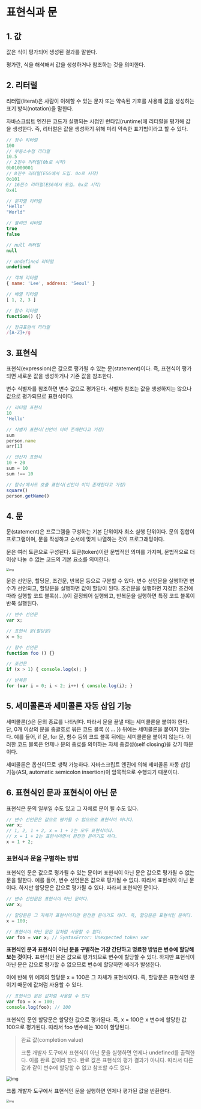 # 표현식과 문



## 1. 값

값은 식이 평가되어 생성된 결과를 말한다.

평가란, 식을 해석해서 값을 생성하거나 참조하는 것을 의미한다.





## 2. 리터럴

리터럴(literal)은 사람이 이해할 수 있는 문자 또는 약속된 기호를 사용해 값을 생성하는 표기 방식(notation)을 말한다.

자바스크립트 엔진은 코드가 실행되는 시점인 런타임(runtime)에 리터럴을 평가해 값을 생성한다. 즉, 리터럴은 값을 생성하기 위해 미리 약속한 표기법이라고 할 수 있다.

```javascript
// 정수 리터럴
100
// 부동소수점 리터럴
10.5
// 2진수 리터럴(0b로 시작)
0b01000001
// 8진수 리터럴(ES6에서 도입. 0o로 시작)
0o101
// 16진수 리터럴(ES6에서 도입. 0x로 시작)
0x41

// 문자열 리터럴
'Hello'
"World"

// 불리언 리터럴
true
false

// null 리터럴
null

// undefined 리터럴
undefined

// 객체 리터럴
{ name: 'Lee', address: 'Seoul' }

// 배열 리터럴
[ 1, 2, 3 ]

// 함수 리터럴
function() {}

// 정규표현식 리터럴
/[A-Z]+/g
```





## 3. 표현식

표현식(expression)은 값으로 평가될 수 있는 문(statement)이다. 즉, 표현식이 평가되면 새로운 값을 생성하거나 기존 값을 참조한다.

변수 식별자를 참조하면 변수 값으로 평가된다. 식별자 참조는 값을 생성하지는 않으나 값으로 평가되므로 표현식이다.

```javascript
// 리터럴 표현식
10
'Hello'

// 식별자 표현식(선언이 이미 존재한다고 가정)
sum
person.name
arr[1]

// 연산자 표현식
10 + 20
sum = 10
sum !== 10

// 함수/메서드 호출 표현식(선언이 이미 존재한다고 가정)
square()
person.getName()
```





## 4. 문

문(statement)은 프로그램을 구성하는 기본 단위이자 최소 실행 단위이다. 문의 집합이 프로그램이며, 문을 작성하고 순서에 맞게 나열하는 것이 프로그래밍이다.

문은 여러 토큰으로 구성된다. 토큰(token)이란 문법적인 의미를 가지며, 문법적으로 더 이상 나눌 수 없는 코드의 기본 요소를 의미한다.

<img src="https://poiemaweb.com/assets/fs-images/5-2.png" alt="img" style="zoom:50%;" />

문은 선언문, 할당문, 조건문, 반복문 등으로 구분할 수 있다. 변수 선언문을 실행하면 변수가 선언되고, 할당문을 실행하면 값이 할당이 된다. 조건문을 실행하면 지정한 조건에 따라 실행할 코드 블록({…})이 결정되어 실행되고, 반복문을 실행하면 특정 코드 블록이 반복 실행된다.

```javascript
// 변수 선언문
var x;

// 표현식 문(할당문)
x = 5;

// 함수 선언문
function foo () {}

// 조건문
if (x > 1) { console.log(x); }

// 반복문
for (var i = 0; i < 2; i++) { console.log(i); }
```





## 5. 세미콜론과 세미콜론 자동 삽입 기능

세미콜론(;)은 문의 종료를 나타낸다. 따라서 문을 끝낼 때는 세미콜론을 붙여야 한다. 단, 0개 이상의 문을 중괄호로 묶은 코드 블록 ({ … }) 뒤에는 세미콜론을 붙이지 않는다. 예를 들어, if 문, for 문, 함수 등의 코드 블록 뒤에는 세미콜론을 붙이지 않는다. 이러한 코드 블록은 언제나 문의 종료를 의미하는 자체 종결성(self closing)을 갖기 때문이다.

세미콜론은 옵션이므로 생략 가능하다. 자바스크립트 엔진에 의해 세미콜론 자동 삽입 기능(ASI, automatic semicolon insertion)이 암묵적으로 수행되기 때문이다.





## 6. 표현식인 문과 표현식이 아닌 문

표현식은 문의 일부일 수도 있고 그 자체로 문이 될 수도 있다. 

```javascript
// 변수 선언문은 값으로 평가될 수 없으므로 표현식이 아니다.
var x;
// 1, 2, 1 + 2, x = 1 + 2는 모두 표현식이다.
// x = 1 + 2는 표현식이면서 완전한 문이기도 하다.
x = 1 + 2;
```



### 표현식과 문을 구별하는 방법

표현식인 문은 값으로 평가될 수 있는 문이며 표현식이 아닌 문은 값으로 평가될 수 없는 문을 말한다. 예를 들어, 변수 선언문은 값으로 평가될 수 없다. 따라서 표현식이 아닌 문이다. 하지만 할당문은 값으로 평가될 수 있다. 따라서 표현식인 문이다.

```javascript
// 변수 선언문은 표현식이 아닌 문이다.
var x;

// 할당문은 그 자체가 표현식이지만 완전한 문이기도 하다. 즉, 할당문은 표현식인 문이다.
x = 100;

// 표현식이 아닌 문은 값처럼 사용할 수 없다.
var foo = var x; // SyntaxError: Unexpected token var
```

**표현식인 문과 표현식이 아닌 문을 구별하는 가장 간단하고 명료한 방법은 변수에 할당해 보는 것이다.** 표현식인 문은 값으로 평가되므로 변수에 할당할 수 있다. 하지만 표현식이 아닌 문은 값으로 평가할 수 없으므로 변수에 할당하면 에러가 발생한다.

이에 반해 위 예제의 할당문 x = 100은 그 자체가 표현식이다. 즉, 할당문은 표현식인 문이기 때문에 값처럼 사용할 수 있다. 

```javascript
// 표현식인 문은 값처럼 사용할 수 있다
var foo = x = 100;
console.log(foo); // 100
```

표현식인 문인 할당문은 할당한 값으로 평가된다. 즉, x = 100은 x 변수에 할당한 값 100으로 평가된다. 따라서 foo 변수에는 100이 할당된다.



> 완료 값(completion value)
>
> 크롬 개발자 도구에서 표현식이 아닌 문을 실행하면 언제나 undefined를 출력한다. 이를 완료 값이라 한다. 완료 값은 표현식의 평가 결과가 아니다. 따라서 다른 값과 같이 변수에 할당할 수 없고 참조할 수도 없다.



<img src="https://poiemaweb.com/assets/fs-images/5-4.png" alt="img" style="zoom: 80%;" />



크롬 개발자 도구에서 표현식인 문을 실행하면 언제나 평가된 값을 반환한다.

<img src="https://poiemaweb.com/assets/fs-images/5-5.png" alt="img" style="zoom: 50%;" />